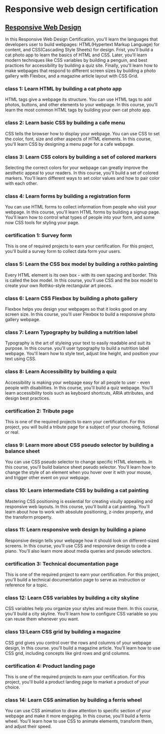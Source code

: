 # Responsive web design certification

## [Responsive Web Design](https://www.freecodecamp.org/learn/2022/responsive-web-design/)

In this Responsive Web Design Certification, you'll learn the languages that developers user to build webpages: HTML(Hypertext Markup Language) for content, and CSS(Cascading Style Sheets) for design.
Frist, you'll build a cat photo app to learn the basics of HTML and CSS. Later, you'll learn modern techniques like CSS variables by building a penguin, and best practices for accessibility by building a quiz site.
Finally, you'll learn how to make webpages that respond to different screen sizes by building a photo gallery with Flexbox, and a magazine article layout with CSS Grid.

### class 1: Learn HTML by building a cat photo app

HTML tags give a webpage its structure. You can use HTML tags to add photos, buttons, and other elements to your webpage.
In this course, you'll learn the most common HTML tags by building your own cat photo app.

### class 2: Learn basic CSS by building a cafe menu

CSS tells the browser how to display your webpage. You can use CSS to set the color, font, size and other aspects of HTML elements.
In this course, you'll learn CSS by designing a menu page for a cafe webpage.

### class 3: Learn CSS colors by building a set of colored markers

Selecting the correct colors for your webpage can greatly improve the aesthetic appeal to your readers.
In this course, you'll build a set of colored markers. You'll learn different ways to set color values and how to pair color with each other.

### class 4: Learn forms by building a registration form

You can use HTML forms to collect information from people who visit your webpage.
In this course, you'll learn HTML forms by building a signup page. You'll learn how to control what types of people into your form, and some now CSS tools for styling your page.

### certification 1: Survey form

This is one of required projects to earn your certification.
For this project, you'll build a survey form to collect data form your users.

### class 5: Learn the CSS box model by building a rothko painting

Every HTML element is its own box - with its own spacing and border. This is called the box model.
In this course, you'll use CSS and the box model to create your own Rothko-style rectangular art pieces.

### class 6: Learn CSS Flexbox by building a photo gallery

Flexbox helps you design your webpages so that it looks good on any screen size.
In this course, you'll user Flexbox to build a responsive photo gallery webpage.

### class 7: Learn Typography by building a nutrition label

Typography is the art of styleing your text to easily readable and suit its purpose.
In this course. you'll user typography to build a nutrition label webpage. You'll learn how to style text, adjust line height, and position your text using CSS.

### class 8: Learn Accessibility by building a quiz

Accessibility is making your webpage easy for all people to user - even people with  disabilities.
In this course, you'll build a quiz webpage. You'll learn accessibility tools such as keyboard shortcuts, ARIA attributes, and design best practices.

### certification 2: Tribute page

This is one of the required projects to earn your certification.
For this project, you will build a tribute page for a subject of your choosing, fictional or real.

### class 9: Learn more about CSS pseudo selector by building a balance sheet

You can use CSS pseudo selector to change specific HTML elements.
In this course, you'll build balance sheet pseudo selector. You'll learn how to change the style of an element when you hover over it with your mouse, and trigger other event on your webpage.

### class 10: Learn intermediate CSS by building a cat painting

Mastering CSS positioning is essiential for creating visully appealing and responsive web layouts.
In this course, you'll build a cat painting. You'll learn about how to work with absolute positioning, z-index property, and the transform property.

### class 11: Learn responsive web design by building a piano

Responsive design tells your webpage how it should look on different-sized screens.
In this course, you'll use CSS and responsive design to code a piano. You'll also learn more about media queries and pseudo selectors.

### certification 3: Technical documentation page

This is one of the required project to earn your certification.
For this project, you'll build a technical documentation page to serve as instruction or reference for a topic.

### class 12: Learn CSS variables by building a city skyline

CSS variables help you organize your styles and reuse them.
In this course, you'll build a city skyline. You'll learn how to configure CSS variable so you can reuse them whenever you want.

### class 13:Learn CSS grid by building a magazine

CSS grid gives you control over the rows and columns of your webpage design,
In this course. you'll build a magazine article. You'll learn how to use CSS grid, including concepts like gird rows and grid columns.

### certification 4: Product landing page

This is one of the required projects to earn your certification.
For this project, you'll build a product landing page to market a product of your choice.

### class 14: Learn CSS animation by building a ferris wheel

You can use CSS animation to draw attention to specific section of your webpage and make it more engaging.
In this course, you'll build a ferris wheel. You'll learn how to use CSS to animate elements, transform them, and adjust their speed.
